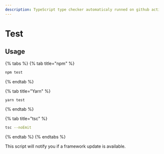 ```yaml
---
description: TypeScript type checker automaticaly runned on github actions.
---
```


# Test

## Usage

{% tabs %}
{% tab title="npm" %}
```bash
npm test
```
{% endtab %}

{% tab title="Yarn" %}
```bash
yarn test
```
{% endtab %}

{% tab title="tsc" %}
```bash
tsc --noEmit
```
{% endtab %}
{% endtabs %}

This script will notify you if a framework update is available.
